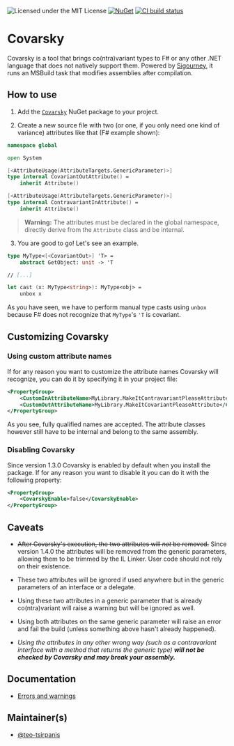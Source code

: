 ![Licensed under the MIT License](https://img.shields.io/github/license/teo-tsirpanis/Covarsky.svg)
[![NuGet](https://img.shields.io/nuget/v/Covarsky.svg)][nuget]
[![CI build status](https://github.com/teo-tsirpanis/Covarsky/actions/workflows/ci.yml/badge.svg?branch=mainstream&event=push)](https://github.com/teo-tsirpanis/Covarsky/actions/workflows/ci.yml)

# Covarsky

Covarsky is a tool that brings co(ntra)variant types to F# or any other .ΝΕΤ language that does not natively support them. Powered by [Sigourney], it runs an MSBuild task that modifies assemblies after compilation.

## How to use

1. Add the [`Covarsky`][nuget] NuGet package to your project.

2. Create a new source file with two (or one, if you only need one kind of variance) attributes like that (F# example shown):

``` fsharp
namespace global

open System

[<AttributeUsage(AttributeTargets.GenericParameter)>]
type internal CovariantOutAttribute() =
    inherit Attribute()

[<AttributeUsage(AttributeTargets.GenericParameter)>]
type internal ContravariantInAttribute() =
    inherit Attribute()
```

> __Warning:__ The attributes must be declared in the global namespace, directly derive from the `Attribute` class and be internal.

3. You are good to go! Let's see an example.

``` fsharp
type MyType<[<CovariantOut>] 'T> =
    abstract GetObject: unit -> 'T

// [...]

let cast (x: MyType<string>): MyType<obj> =
    unbox x
```

As you have seen, we have to perform manual type casts using `unbox` because F# does not recognize that `MyType`'s `'T` is covariant.

## Customizing Covarsky

### Using custom attribute names

If for any reason you want to customize the attribute names Covarsky will recognize, you can do it by specifying it in your project file:

``` xml
<PropertyGroup>
    <CustomInAttributeName>MyLibrary.MakeItContravariantPleaseAttribute</CustomInAttributeName>
    <CustomOutAttributeName>MyLibrary.MakeItCovariantPleaseAttribute</CustomOutAttributeName>
</PropertyGroup>
```

As you see, fully qualified names are accepted. The attribute classes however still have to be internal and belong to the same assembly.

### Disabling Covarsky

Since version 1.3.0 Covarsky is enabled by default when you install the package. If for any reason you want to disable it you can do it with the following property:

``` xml
<PropertyGroup>
    <CovarskyEnable>false</CovarskyEnable>
</PropertyGroup>
```

## Caveats

* ~~After Covarsky's execution, the two attributes will _not_ be removed.~~ Since version 1.4.0 the attributes will be removed from the generic parameters, allowing them to be trimmed by the IL Linker. User code should not rely on their existence.

* These two attributes will be ignored if used anywhere but in the generic parameters of an interface or a delegate.

* Using these two attributes in a generic parameter that is already co(ntra)variant will raise a warning but will be ignored as well.

* Using both attributes on the same generic parameter will raise an error and fail the build (unless something above hasn't already happened).

* _Using the attributes in any other wrong way (such as a contravariant interface with a method that returns the generic type) __will not be checked by Covarsky and may break your assembly.___

## Documentation

* [Errors and warnings](docs/errors-and-warnings.md)

## Maintainer(s)

- [@teo-tsirpanis](https://github.com/teo-tsirpanis)

[nuget]: https://nuget.org/packages/Covarsky
[sigourney]: https://github.com/teo-tsirpanis/Sigourney
